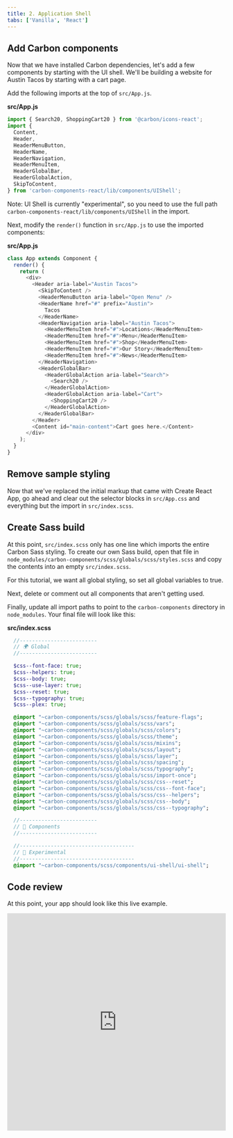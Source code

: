 ```yaml
---
title: 2. Application Shell
tabs: ['Vanilla', 'React']
---
```


## Add Carbon components

Now that we have installed Carbon dependencies, let's add a few components by starting with the UI shell. We'll be building a website for Austin Tacos by starting with a cart page.

Add the following imports at the top of `src/App.js`.

**src/App.js**

```javascript
import { Search20, ShoppingCart20 } from '@carbon/icons-react';
import {
  Content,
  Header,
  HeaderMenuButton,
  HeaderName,
  HeaderNavigation,
  HeaderMenuItem,
  HeaderGlobalBar,
  HeaderGlobalAction,
  SkipToContent,
} from 'carbon-components-react/lib/components/UIShell';
```

Note: UI Shell is currently "experimental", so you need to use the full path `carbon-components-react/lib/components/UIShell` in the import.

Next, modify the `render()` function in `src/App.js` to use the imported components:

**src/App.js**

```javascript
class App extends Component {
  render() {
    return (
      <div>
        <Header aria-label="Austin Tacos">
          <SkipToContent />
          <HeaderMenuButton aria-label="Open Menu" />
          <HeaderName href="#" prefix="Austin">
            Tacos
          </HeaderName>
          <HeaderNavigation aria-label="Austin Tacos">
            <HeaderMenuItem href="#">Locations</HeaderMenuItem>
            <HeaderMenuItem href="#">Menu</HeaderMenuItem>
            <HeaderMenuItem href="#">Shop</HeaderMenuItem>
            <HeaderMenuItem href="#">Our Story</HeaderMenuItem>
            <HeaderMenuItem href="#">News</HeaderMenuItem>
          </HeaderNavigation>
          <HeaderGlobalBar>
            <HeaderGlobalAction aria-label="Search">
              <Search20 />
            </HeaderGlobalAction>
            <HeaderGlobalAction aria-label="Cart">
              <ShoppingCart20 />
            </HeaderGlobalAction>
          </HeaderGlobalBar>
        </Header>
        <Content id="main-content">Cart goes here.</Content>
      </div>
    );
  }
}
```

## Remove sample styling

Now that we've replaced the initial markup that came with Create React App, go ahead and clear out the selector blocks in `src/App.css` and everything but the import in `src/index.scss`.

## Create Sass build

At this point, `src/index.scss` only has one line which imports the entire Carbon Sass styling. To create our own Sass build, open that file in `node_modules/carbon-components/scss/globals/scss/styles.scss` and copy the contents into an empty `src/index.scss`.

For this tutorial, we want all global styling, so set all global variables to true.

Next, delete or comment out all components that aren't getting used.

Finally, update all import paths to point to the `carbon-components` directory in `node_modules`. Your final file will look like this:

**src/index.scss**

```sass
  //-------------------------
  // 🌍 Global
  //-------------------------

  $css--font-face: true;
  $css--helpers: true;
  $css--body: true;
  $css--use-layer: true;
  $css--reset: true;
  $css--typography: true;
  $css--plex: true;

  @import "~carbon-components/scss/globals/scss/feature-flags";
  @import "~carbon-components/scss/globals/scss/vars";
  @import "~carbon-components/scss/globals/scss/colors";
  @import "~carbon-components/scss/globals/scss/theme";
  @import "~carbon-components/scss/globals/scss/mixins";
  @import "~carbon-components/scss/globals/scss/layout";
  @import "~carbon-components/scss/globals/scss/layer";
  @import "~carbon-components/scss/globals/scss/spacing";
  @import "~carbon-components/scss/globals/scss/typography";
  @import "~carbon-components/scss/globals/scss/import-once";
  @import "~carbon-components/scss/globals/scss/css--reset";
  @import "~carbon-components/scss/globals/scss/css--font-face";
  @import "~carbon-components/scss/globals/scss/css--helpers";
  @import "~carbon-components/scss/globals/scss/css--body";
  @import "~carbon-components/scss/globals/scss/css--typography";

  //-------------------------
  // 🍕 Components
  //-------------------------

  //-------------------------------------
  // 🔬 Experimental
  //-------------------------------------
  @import "~carbon-components/scss/components/ui-shell/ui-shell";
```

## Code review

At this point, your app should look like this live example.

<div class="ibm--row">
  <div class="ibm--col-lg-12 ibm--offset-lg-4">
    <iframe src="https://codesandbox.io/embed/xo6j8yw44q?autoresize=1&hidenavigation=1&view=preview" style="width:100%; height:500px; border:0; overflow:hidden;" sandbox="allow-modals allow-forms allow-popups allow-scripts allow-same-origin"></iframe>
  </div>
</div>
